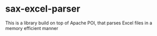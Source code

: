 # sax-excel-parser
This is a library build on top of Apache POI, that parses Excel files in a memory efficient manner
